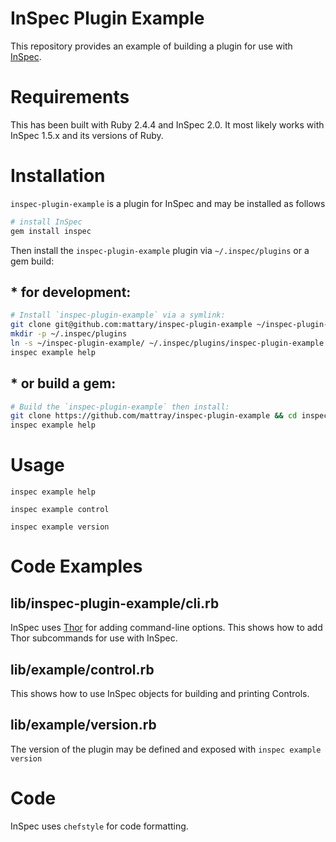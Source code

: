 # InSpec Plugin Example

This repository provides an example of building a plugin for use with [InSpec](https://inspec.io).

# Requirements #

This has been built with Ruby 2.4.4 and InSpec 2.0. It most likely works with InSpec 1.5.x and its versions of Ruby.

# Installation #

`inspec-plugin-example` is a plugin for InSpec and may be installed as follows

```bash
# install InSpec
gem install inspec
```

Then install the `inspec-plugin-example` plugin via `~/.inspec/plugins` or a gem build:

## * for development: ##

```bash
# Install `inspec-plugin-example` via a symlink:
git clone git@github.com:mattary/inspec-plugin-example ~/inspec-plugin-example
mkdir -p ~/.inspec/plugins
ln -s ~/inspec-plugin-example/ ~/.inspec/plugins/inspec-plugin-example
inspec example help
```

## * or build a gem: ##

```bash
# Build the `inspec-plugin-example` then install:
git clone https://github.com/mattray/inspec-plugin-example && cd inspec-plugin-example && gem build *gemspec && gem install *gem
inspec example help
```

# Usage #

    inspec example help

    inspec example control

    inspec example version

# Code Examples #

## lib/inspec-plugin-example/cli.rb ##

InSpec uses [Thor](http://whatisthor.com/) for adding command-line options. This shows how to add Thor subcommands for use with InSpec.

## lib/example/control.rb ##

This shows how to use InSpec objects for building and printing Controls.

## lib/example/version.rb ##

The version of the plugin may be defined and exposed with ```inspec example version```

# Code #

InSpec uses ```chefstyle``` for code formatting.
